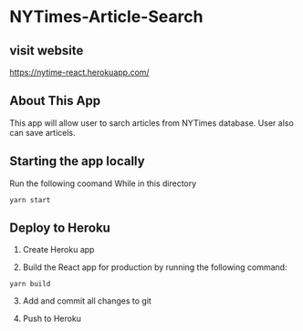# NYTimes-Article-Search

## visit website

https://nytime-react.herokuapp.com/

## About This App

This app will allow user to sarch articles from NYTimes database. User also can save articels.

## Starting the app locally

Run the following coomand While in this directory

```
yarn start
```

## Deploy to Heroku

1. Create Heroku app

2. Build the React app for production by running the following command:

```
yarn build
```

3. Add and commit all changes to git

4. Push to Heroku

